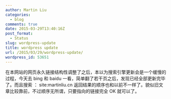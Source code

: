 ```yaml
---
author: Martin Liu
categories:
  - blog
comments: true
date: 2015-03-29T13:40:16Z
post_format:
  - Status
slug: wordpress-update
title: wordpress update
url: /2015/03/29/wordpress-update/
wordpress_id: 53651
---
```


在本网站的网页永久链接结构性调整了之后，本以为搜索引擎更新会是一个缓慢的过程，今天去 bing 和 baidu 一看，简单翻了若干页之后，发现已经全部更新完毕了。而且搜索 ： site:martinliu.cn 返回结果的顺序也和以前不一样了。貌似旧文章比较靠前，不过顺序无所谓，只要指向的链接完全 OK 就可以了。

